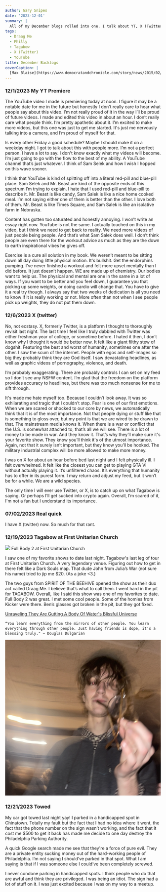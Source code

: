 ```yaml
---
author: Gary Snipes
date: '2023-12-01'
summary: |
  All of my December blogs rolled into one. I talk about YT, X (Twitter), and Tagabow. 
tags: 
  - Draag Me
  - Philly
  - Tagabow
  - X (Twitter)
  - YouTube
title: December Backlogs
coverCaption: |
  [Max Blaise](https://www.democratandchronicle.com/story/news/2015/02/06/snowman-irondequoit-hoover-road-max-blaise/22991071/) via democratandchronicle.com
---
```


### 12/1/2023 My YT Premiere
The YouTube video I made is premiering today at noon. I figure it may be a notable date for me in the future but honestly I don’t really care to hear what people say about this video. I’m not really proud of it in the way I’ll be proud of future videos. I made and edited this video in about an hour.  I don’t really care what people think. I’m pretty apathetic about it. I’m excited to make more videos, but this one was just to get me started. It's just me nervously talking into a camera, and I’m proud of myself for that. 

Is every other Friday a good schedule? Maybe I should make it on a weekday night. I got to talk about this with people more. I’m not a perfect person. I have a lot to say. I don't know exactly what my videos will become. I’m just going to go with the flow to the best of my ability. A YouTube channel that’s just whatever. I think of Sam Selek and how I wish I hopped on this wave sooner. 

I think that YouTube is kind of splitting off into a literal red-pill and blue-pill place. Sam Selek and Mr. Beast are kind of the opposite ends of this spectrum I’m trying to explain. I hate that I used red-pill and blue-pill to describe it. Mr. Beast is like candy, Sam Salek is like a nice home cooked meal. I’m not saying either one of them is better than the other. I love both of them. Mr. Beast is like Times Square, and Sam Salek is like an isolative farm in Nebraska. 

Content has gotten too saturated and honestly annoying. I won’t write an essay right now. YouTube is not the same. I actually touched on this in my video, but I think we need to get back to reality. We need more videos of just people being people. And that’s what Sam Salek does well. I don’t think people are even there for the workout advice as much as they are the down to earth inspirational vibes he gives off. 

Exercise is a cure all solution in my book. We weren’t meant to be sitting down all day doing little physical motion. It's bullshit. Get the endorphins pumping. I’ve never finished a workout and felt more upset mentally than I did before. It just doesn’t happen. WE are made up of chemistry. Our bodies want to help us. The physical and mental are one in the same in a lot of ways. If you want to be better and you feel down, I guarantee you that picking up some weights, or doing cardio will change that. You have to give it a real try though. I always say that two weeks of dedication is all you need to know if it is really working or not. More often than not when I see people pick up weights, they do not put them down.

### 12/6/2023 X (twitter)
No, not ecstasy. X, formerly Twitter, is a platform I thought to thoroughly revisit last night. The last time I feel like I truly dabbled with Twitter was either freshman year of college, or sometime before. I hated it then, I don’t know why I thought it would be better now. It felt like a giant filthy stew of dogshit. Featuring the best and worst of humanity, sometimes one after the other. I saw  the scum of the internet. People with egos and self-images so big they probably think they are God itself. I saw devastating headlines, as well as graphic videos of pornography, violence, and death. 

I’m probably exaggerating. There are probably controls I can set on my feed so I don’t see any NSFW content. I’m glad that the freedom on the platform provides accuracy to headlines, but there was too much nonsense for me to sift through.

It's made me hate myself too. Because I couldn’t look away. It was so exhilarating and tragic that I couldn't stop. Fear is one of our first emotions. When we are scared or shocked to our core by news, we automatically think that it is of the most importance. Not that people dying or stuff like that is something to gloss over, but my point is that we are wired to be drawn to that. The mainstream media knows it. When there is a war or conflict that the U.S. is somewhat attached to, that’s all we will see. There is a lot of money to be made in war. And they know it. That’s why they’ll make sure it's your favorite show. They know you’ll think it's of the utmost importance. Again, not that it surely isn’t important, but they know you’ll be hooked. The military industrial complex will be more allowed to make more money.  

I was on X for about an hour before bed last night and I felt physically ill. I felt overwhelmed. It felt like the closest you can get to playing GTA VI without actually playing it. It’s unfiltered chaos. It’s everything that humanity has to offer in its purest form. I may return and adjust my feed, but it won’t be for a while. We are a wild species. 

The only time I will ever use Twitter, or X, is to catch up on what Tagabow is saying. Or perhaps I’ll get sucked into crypto again. Overall, I’m scared of it, I'm not a fan but I understand its importance. 

### 07/02/2023 Real quick
I have X (twitter) now. So much for that rant. 

### 12/19/2023 Tagabow at First Unitarian Church
![](fullbody.png)
Full Body 2 at First Unitarian Church

I saw one of my favorite shows to date last night. Tagabow's last leg of tour at First Unitarian Church. A very legendary venue. Figuring out how to get in there felt like a Dark Souls map. That dude John from Julia’s War (not sure his name) tried to jip me $20. (As a joke <3.)

The two guys from SPIRIT OF THE BEEHIVE opened the show as their duo act called Draag Me. I believe that’s what to call them. I went hard in the pit for TAGABOW. Overall, like I said this show was one of my favorites to date. Full Body 2 was great. I met some cool people. Some of the homies from Kicker were there. Ben’s glasses got broken in the pit, but they got fixed.

[Unraveling They Are Gutting A Body Of Water's Blissful Universe](https://www.ratpiefriends.com/post/they-are-gutting-a-body-of-water-expansion-pak)

``` QUOTE
“You learn everything from the mirrors of other people. You learn everything through other people. Just having friends is dope, it's a blessing truly." ~ Douglas Dulgarian
```

![](kicker.png)

### 12/21/2023 Towed
My car got towed last night yay! I parked in a handicapped spot in Chinatown. Totally my fault but the fact that I had no idea where it went, the fact that the phone number on the sign wasn’t working, and the fact that it cost me $500 to get it back has made me decide to one day destroy the Philadelphia Parking Authority. 

A quick Google search made me see that they're a force of pure evil. They are a private entity sucking money out of the hard-working people of Philadelphia. I’m not saying I should’ve parked in that spot. What I am saying is that if I was someone else I could’ve been completely screwed.

I never condone parking in handicapped spots. I think people who do that are awful and think they are privileged. I was being an idiot. The sign had a lot of stuff on it. I was just excited because I was on my way to a meetup. 

